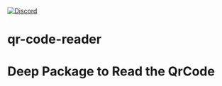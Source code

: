 [![Discord](https://badgen.net/badge/icon/discord?icon=discord&label&color=purple)](https://discord.gg/deep-foundation)
# qr-code-reader
# Deep Package to Read the QrCode
